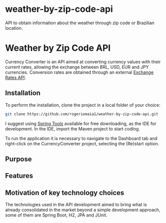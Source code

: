# weather-by-zip-code-api
 API to obtain information about the weather through zip code or Brazilian location.
 # Weather by Zip Code API

Currency Converter is an API aimed at converting currency values with their current rates, allowing the exchange between BRL, USD, EUR and JPY currencies.
Conversion rates are obtained through an external [Exchange Rates API](https://exchangeratesapi.io/documentation/).
## Installation

To perform the installation, clone the project in a local folder of your choice:
```bash
git clone https://github.com/rogeriomaia1/weather-by-zip-code-api.git
```

I suggest using [Spring Tools](https://spring.io/tools) available for free downloading, as the IDE for development.
In the IDE, import the Maven project to start coding.

To run the application it is necessary to navigate to the Dashboard tab and right-click on the CurrencyConverter project, selecting the (Re)start option.

## Purpose


## Features


## Motivation of key technology choices

The technologies used in the API development aimed to bring what is already consolidated in the market beyond a simple development approach, some of them are Spring Boot, H2, JPA and JUnit.
